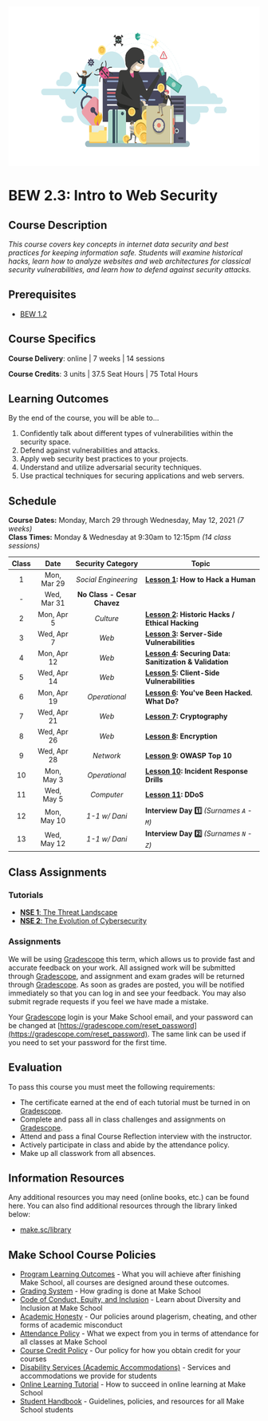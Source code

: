 <p align="center">
   <img src="banner.png" height="320" alt="BEW 2.3 @ Make School">
</p>

# BEW 2.3: Intro to Web Security

## Course Description

_This course covers key concepts in internet data security and best practices for keeping information safe. Students will examine historical hacks, learn how to analyze websites and web architectures for classical security vulnerabilities, and learn how to defend against security attacks._

## Prerequisites

- [BEW 1.2](https://make.sc/bew1.2)

## Course Specifics

**Course Delivery**: online | 7 weeks | 14 sessions

**Course Credits**: 3 units | 37.5 Seat Hours | 75 Total Hours

## Learning Outcomes

By the end of the course, you will be able to&hellip;

1. Confidently talk about different types of vulnerabilities within the security space.
2. Defend against  vulnerabilities and attacks.
3. Apply web security best practices to your projects.
4. Understand and utilize adversarial security techniques.
5. Use practical techniques for securing applications and web servers.

## Schedule

**Course Dates:** Monday, March 29 through Wednesday, May 12, 2021 _(7 weeks)_<br>
**Class Times:** Monday &amp; Wednesday at 9:30am to 12:15pm _(14 class sessions)_

| Class |     Date     |  Security Category   | Topic                                                    |
| :---: | :----------: | :------------------: | -------------------------------------------------------- |
|   1   | Mon, Mar 29  | _Social Engineering_ | **[Lesson 1]: How to Hack a Human** |
|   -   | Wed, Mar 31 |  **No Class - Cesar Chavez**                                |
|   2   | Mon, Apr 5  |      _Culture_       | **[Lesson 2]: Historic Hacks / Ethical Hacking**         |
|   3   | Wed, Apr 7  |        _Web_         | **[Lesson 3]: Server-Side Vulnerabilities**              |
|   4   | Mon, Apr 12  |        _Web_         | **[Lesson 4]: Securing Data: Sanitization & Validation** |
|   5   | Wed, Apr 14  |        _Web_         | **[Lesson 5]: Client-Side Vulnerabilities**              |                                |
|   6   | Mon, Apr 19  |    _Operational_     | **[Lesson 6]: You've Been Hacked. What Do?**             |
|   7   | Wed, Apr 21 |        _Web_         | **[Lesson 7]: Cryptography**              |
|   8   | Wed, Apr 26 |        _Web_         | **[Lesson 8]: Encryption** |
|   9   | Wed, Apr 28 |      _Network_       | **[Lesson 9]: OWASP Top 10** |
|  10   | Mon, May 3 |    _Operational_     | **[Lesson 10]: Incident Response Drills**                        |
|  11   | Wed, May 5 |      _Computer_      | **[Lesson 11]: DDoS**        |
|  12   |  Mon, May 10  | _1-1 w/ Dani_ | **Interview Day :one:** _(Surnames `A` - `M`)_  |
|  13   |  Wed, May 12  | _1-1 w/ Dani_ | **Interview Day :two:** _(Surnames `N` - `Z`)_ |

## Class Assignments

### Tutorials

- [**NSE 1**: The Threat Landscape](https://training.fortinet.com/course/view.php?id=1406)
- [**NSE 2**: The Evolution of Cybersecurity](https://training.fortinet.com/course/view.php?id=2271)

### Assignments

We will be using [Gradescope] this term, which allows us to provide fast and accurate feedback on your work. All assigned work will be submitted through [Gradescope], and assignment and exam grades will be returned through [Gradescope]. As soon as grades are posted, you will be notified immediately so that you can log in and see your feedback. You may also submit regrade requests if you feel we have made a mistake.

Your [Gradescope] login is your Make School email, and your password can be changed at [https://gradescope.com/reset_password](https://gradescope.com/reset_password). The same link can be used if you need to set your password for the first time.

## Evaluation

To pass this course you must meet the following requirements:

- The certificate earned at the end of each tutorial must be turned in on [Gradescope].
- Complete and pass all in class challenges and assignments on [Gradescope].
- Attend and pass a final Course Reflection interview with the instructor.
- Actively participate in class and abide by the attendance policy.
- Make up all classwork from all absences.

## Information Resources

Any additional resources you may need (online books, etc.) can be found here. You can also find additional resources through the library linked below:

- [make.sc/library](http://make.sc/library)

## Make School Course Policies

- [Program Learning Outcomes](https://make.sc/program-learning-outcomes) - What you will achieve after finishing Make School, all courses are designed around these outcomes.
- [Grading System](https://make.sc/grading-system) - How grading is done at Make School
- [Code of Conduct, Equity, and Inclusion](https://make.sc/code-of-conduct) - Learn about Diversity and Inclusion at Make School
- [Academic Honesty](https://make.sc/academic-honesty-policy) - Our policies around plagerism, cheating, and other forms of academic misconduct
- [Attendance Policy](https://make.sc/attendance-policy) - What we expect from you in terms of attendance for all classes at Make School
- [Course Credit Policy](https://make.sc/course-credit-policy) - Our policy for how you obtain credit for your courses
- [Disability Services (Academic Accommodations)](https://make.sc/disability-services) - Services and accommodations we provide for students
- [Online Learning Tutorial](https://make.sc/online-learning-tutorial) - How to succeed in online learning at Make School
- [Student Handbook](https://make.sc/student-handbook) - Guidelines, policies, and resources for all Make School students


[Gradescope]: https:/make.sc/bew2.3-gradescope
[Lesson 1]: Lessons/SocialEngineering.md
[Lesson 2]: Lessons/EthicalHacking.md
[Lesson 3]: Lessons/ServerSideExploits.md
[Lesson 4]: Lessons/Sanitization.md
[Lesson 5]: Lessons/ClientSideExploits.md
[Lesson 6]: Lessons/IncidentResponse.md
[Lesson 7]: Lessons/Cryptography.md
[Lesson 8]: Lessons/Encryption.md
[Lesson 9]: Lessons/OWASP.md
[Lesson 10]: Lessons/Drills.md
[Lesson 11]: Lessons/DDoS.md
